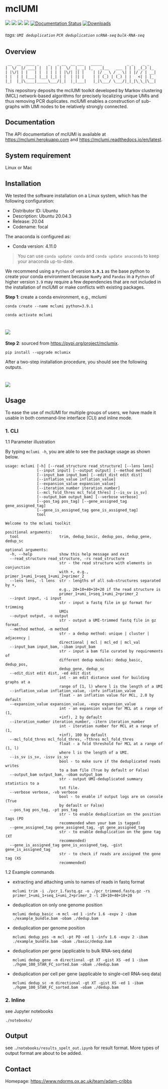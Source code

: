 # mclUMI
![](https://img.shields.io/badge/mclUMI-executable-519dd9.svg)
![](https://img.shields.io/badge/last_released-Oct._2021-green.svg)
![](https://img.shields.io/github/stars/cribbslab/mclumi?logo=GitHub&color=blue)
![](https://img.shields.io/pypi/v/mclumix?logo=PyPI)
[![Documentation Status](https://readthedocs.org/projects/mclumi/badge/?version=latest)](https://mclumi.readthedocs.io/en/latest/?badge=latest)
[![Downloads](https://pepy.tech/badge/mclumi)](https://pepy.tech/project/mclumi)

###### tags: `UMI deduplication` `PCR deduplication` `scRNA-seq` `bulk-RNA-seq`

## Overview
```
 __  __  ____ _    _   _ __  __ ___   _____           _ _    _ _   
|  \/  |/ ___| |  | | | |  \/  |_ _| |_   _|__   ___ | | | _(_) |_ 
| |\/| | |   | |  | | | | |\/| || |    | |/ _ \ / _ \| | |/ / | __|
| |  | | |___| |__| |_| | |  | || |    | | (_) | (_) | |   <| | |_ 
|_|  |_|\____|_____\___/|_|  |_|___|   |_|\___/ \___/|_|_|\_\_|\__|
```

This repository deposits the mclUMI toolkit developed by Markov clustering (MCL) network-based algorithms for precisely localizing unique UMIs and thus removing PCR duplicates. mclUMI enables a construction of sub-graphs with UMI nodes to be relatively strongly connected.

## Documentation
The API documentation of mclUMI is available at https://mclumi.herokuapp.com and https://mclumi.readthedocs.io/en/latest.

## System requirement
Linux or Mac

## Installation
We tested the software installation on a Linux system, which has the following configuration:
* Distributor ID: Ubuntu
* Description:    Ubuntu 20.04.3
* Release:        20.04
* Codename:       focal

The anaconda is configured as:
* Conda version: 4.11.0

> You can use `conda update conda` and `conda update anaconda` to keep your anaconda up-to-date.

We recommend using a `Python` of version **`3.9.1`** as the base python to create your conda environment because `NumPy` and `Pandas` in a `Python` of higher version `3.9` may require a few dependencies that are not included in the installation of mclUMI or make conflicts with existing packages.

**Step 1**: create a conda environment, e.g., mclumi
  ```angular2html
  conda create --name mclumi python=3.9.1
      
  conda activate mclumi
  ```
  
  <h1>
      <img src="https://github.com/cribbslab/mclumi/blob/main/imgs/conda-setting.png?raw=true">
      <br>
  </h1>

**Step 2**: sourced from https://pypi.org/project/mclumix.
  ```angular2html
  pip install --upgrade mclumix
  ```
After a two-step installation procedure, you should see the following outputs.
  <h1>
      <img src="https://github.com/cribbslab/mclumi/blob/main/imgs/install.png?raw=true">
      <br>
  </h1>

## Usage
To ease the use of mclUMI for multiple groups of users, we have made it usable in both command-line interface (CLI) and inline mode. 

### 1. CLI
1.1 Parameter illustration

By typing `mclumi -h`, you are able to see the package usage as shown below.

```
usage: mclumi [-h] [--read_structure read_structure] [--lens lens]
              [--input input] [--output output] [--method method]
              [--input_bam input_bam] [--edit_dist edit dist]
              [--inflation_value inflation_value]
              [--expansion_value expansion_value]
              [--iteration_number iteration_number]
              [--mcl_fold_thres mcl_fold_thres] [--is_sv is_sv]
              [--output_bam output_bam] [--verbose verbose]
              [--pos_tag pos_tag] [--gene_assigned_tag gene_assigned_tag]
              [--gene_is_assigned_tag gene_is_assigned_tag]
              tool

Welcome to the mclumi toolkit

positional arguments:
  tool                  trim, dedup_basic, dedup_pos, dedup_gene, dedup_sc

optional arguments:
  -h, --help            show this help message and exit
  --read_structure read_structure, -rs read_structure
                        str - the read structure with elements in conjunction
                        with +, e.g., primer_1+umi_1+seq_1+umi_2+primer_2
  --lens lens, -l lens  str - lengths of all sub-structures separated by +,
                        e.g., 20+10+40+10+20 if the read structure is
                        primer_1+umi_1+seq_1+umi_2+primer_2
  --input input, -i input
                        str - input a fastq file in gz format for trimming
                        UMIs
  --output output, -o output
                        str - output a UMI-trimmed fastq file in gz format.
  --method method, -m method
                        str - a dedup method: unique | cluster | adjacency |
                        directional | mcl | mcl_ed | mcl_val
  --input_bam input_bam, -ibam input_bam
                        str - input a bam file curated by requirements of
                        different dedup modules: dedup_basic, dedup_pos,
                        dedup_gene, dedup_sc
  --edit_dist edit dist, -ed edit dist
                        int - an edit distance used for building graphs at a
                        range of [1, l) where l is the length of a UMI
  --inflation_value inflation_value, -infv inflation_value
                        float - an inflation value for MCL, 2.0 by default
  --expansion_value expansion_value, -expv expansion_value
                        int - an expansion value for MCL at a range of (1,
                        +inf), 2 by default
  --iteration_number iteration_number, -itern iteration_number
                        int - iteration number for MCL at a range of (1,
                        +inf), 100 by default
  --mcl_fold_thres mcl_fold_thres, -fthres mcl_fold_thres
                        float - a fold threshold for MCL at a range of (1, l)
                        where l is the length of a UMI.
  --is_sv is_sv, -issv is_sv
                        bool - to make sure if the deduplicated reads writes
                        to a bam file (True by default or False)
  --output_bam output_bam, -obam output_bam
                        str - output UMI-deduplicated summary statistics to a
                        txt file.
  --verbose verbose, -vb verbose
                        bool - to enable if output logs are on console (True
                        by default or False)
  --pos_tag pos_tag, -pt pos_tag
                        str - to enable deduplication on the position tags (PO
                        recommended when your bam is tagged)
  --gene_assigned_tag gene_assigned_tag, -gt gene_assigned_tag
                        str - to enable deduplication on the gene tag (XT
                        recommended)
  --gene_is_assigned_tag gene_is_assigned_tag, -gist gene_is_assigned_tag
                        str - to check if reads are assigned the gene tag (XS
                        recommended)
```

1.2 Example commands

* extracting and attaching umis to names of reads in fastq format
    ```
    mclumi trim -i ./pcr_1.fastq.gz -o ./pcr_trimmed.fastq.gz -rs primer_1+umi_1+seq_1+umi_2+primer_2 -l 20+10+40+10+20
    ```

* deduplication on only one genome position 
    ```
    mclumi dedup_basic -m mcl -ed 1 -infv 1.6 -expv 2 -ibam ./example_bundle.bam -obam ./dedup.bam
    ```

* deduplication per genome position
    ```
   mclumi dedup_pos -m mcl -pt PO -ed 1 -infv 1.6 -expv 2 -ibam ./example_bundle.bam -obam ./basic/dedup.bam
    ```

* deduplication per gene (applicable to bulk RNA-seq data)
    ```
    mclumi dedup_gene -m directional -gt XT -gist XS -ed 1 -ibam ./hgmm_100_STAR_FC_sorted.bam -obam ./dedup.bam
    ```

* deduplication per cell per gene (applicable to single-cell RNA-seq data)
    ```
    mclumi dedup_sc -m directional -gt XT -gist XS -ed 1 -ibam ./hgmm_100_STAR_FC_sorted.bam -obam ./dedup.bam
    ```

### 2. Inline

see Jupyter notebooks
```
./notebooks/
```

## Output
see `./notebooks/results_spelt_out.ipynb` for result format. More types of output format are about to be added.

## Contact
Homepage: https://www.ndorms.ox.ac.uk/team/adam-cribbs  
